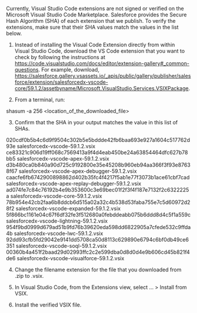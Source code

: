 Currently, Visual Studio Code extensions are not signed or verified on the
Microsoft Visual Studio Code Marketplace. Salesforce provides the Secure Hash
Algorithm (SHA) of each extension that we publish. To verify the extensions,
make sure that their SHA values match the values in the list below.

1. Instead of installing the Visual Code Extension directly from within Visual
   Studio Code, download the VS Code extension that you want to check by
   following the instructions at
   https://code.visualstudio.com/docs/editor/extension-gallery#_common-questions.
   For example, download,
   https://salesforce.gallery.vsassets.io/_apis/public/gallery/publisher/salesforce/extension/salesforcedx-vscode-core/59.1.2/assetbyname/Microsoft.VisualStudio.Services.VSIXPackage.

2. From a terminal, run:

shasum -a 256 <location_of_the_downloaded_file>

3. Confirm that the SHA in your output matches the value in this list of SHAs.

020cdf0b5b4c6d9f9504c302b5e5bddde42fb6baa693e927a1604c517762d93e  salesforcedx-vscode-59.1.2.vsix
ce83321c906d19ff068c7569413a9f4d4eab450be24a63854464dfc627b78bb5  salesforcedx-vscode-apex-59.1.2.vsix
d3b480ca0b840a90d725c9192800e35e45208b960eb94aa366f3f93e87638f67  salesforcedx-vscode-apex-debugger-59.1.2.vsix
caacfe6fb6742900898862d402b35fc4f4217f5ab1e77f3073b1ace61cbf7cad  salesforcedx-vscode-apex-replay-debugger-59.1.2.vsix
ad074fe7c84c76192b4e9b353600c3e69bec01f2f3f4f187e7132f2c6322225a  salesforcedx-vscode-core-59.1.2.vsix
78b954e42cb2faa6b8ddcb6d515a02a32c4b538d53faba755e7c5d60972d28f2  salesforcedx-vscode-expanded-59.1.2.vsix
5f866bc1161e04c67f6df32fe3f512680a0febddeabb075b6ddd8d4c5f1a559c  salesforcedx-vscode-lightning-59.1.2.vsix
954f9bd0999d679ad51b9fd76b39620eda598dd6822905a7cfede532c9ffda4b  salesforcedx-vscode-lwc-59.1.2.vsix
92dd93cfb5fd29042e9141dd5708ca50d8113c629890e6794c6bf0db49ce6351  salesforcedx-vscode-soql-59.1.2.vsix
00360b4a451f2baad29d02993ffc2c2e599dba0d8d0d4e9b606cd45b821f4de6  salesforcedx-vscode-visualforce-59.1.2.vsix


4. Change the filename extension for the file that you downloaded from .zip to
.vsix.

5. In Visual Studio Code, from the Extensions view, select ... > Install from
VSIX.

6. Install the verified VSIX file.

